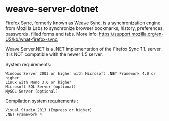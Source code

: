 weave-server-dotnet
===================

Firefox Sync, formerly known as Weave Sync, is a synchronization engine from Mozilla Labs to synchronize browser bookmarks, history, preferences, passwords, filled forms and tabs. More info: https://support.mozilla.org/en-US/kb/what-firefox-sync

Weave Server.NET is a .NET implementation of the Firefox Sync 1.1. server. It is NOT compatible with the newer 1.5 server.



System requirements:

    Windows Server 2003 or higher with Microsoft .NET Framework 4.0 or higher
    Linux with Mono 3.0 or higher
    Microsoft SQL Server (optional)
    MySQL Server (optional)



Compilation system requirements :

    Visual Studio 2013 (Express or higher)
    .NET Framework 4
